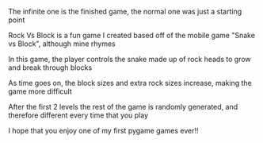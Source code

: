 The infinite one is the finished game, the normal one was just a starting point

Rock Vs Block is a fun game I created based off of the mobile game "Snake vs Block", although mine rhymes

In this game, the player controls the snake made up of rock heads to grow and break through blocks

As time goes on, the block sizes and extra rock sizes increase, making the game more difficult

After the first 2 levels the rest of the game is randomly generated, and therefore different every time that you play

I hope that you enjoy one of my first pygame games ever!!
